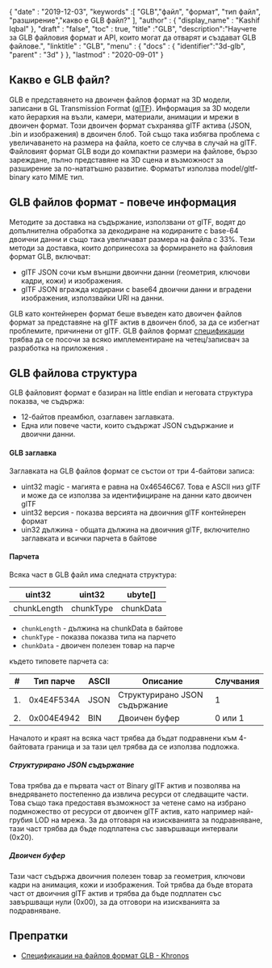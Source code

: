 {
  "date" : "2019-12-03",
  "keywords" :[ "GLB","файл", "формат", "тип файл", "разширение","какво е GLB файл?" ],
  "author" : {
    "display_name" : "Kashif Iqbal"
},
  "draft" : "false",
  "toc" : true,
  "title" :"GLB",
  "description":"Научете за GLB файловия формат и API, които могат да отварят и създават GLB файлове.",
  "linktitle" : "GLB",
  "menu" : {
    "docs" : {
      "identifier":"3d-glb",
      "parent" : "3d"
}
},
  "lastmod" : "2020-09-01"
}

## Какво е GLB файл?

GLB е представянето на двоичен файлов формат на 3D модели, записани в GL Transmission Format ([glTF](/bg/3d/gltf/)). Информация за 3D модели като йерархия на възли, камери, материали, анимации и мрежи в двоичен формат. Този двоичен формат съхранява glTF актива (JSON, .bin и изображения) в двоичен блоб. Той също така избягва проблема с увеличаването на размера на файла, което се случва в случай на glTF. Файловият формат GLB води до компактни размери на файлове, бързо зареждане, пълно представяне на 3D сцена и възможност за разширение за по-нататъшно развитие. Форматът използва model/gltf-binary като MIME тип.

## GLB файлов формат - повече информация

Методите за доставка на съдържание, използвани от glTF, водят до допълнителна обработка за декодиране на кодираните с base-64 двоични данни и също така увеличават размера на файла с 33%. Тези методи за доставка, които допринесоха за формирането на файловия формат GLB, включват:

* glTF JSON сочи към външни двоични данни (геометрия, ключови кадри, кожи) и изображения.
* glTF JSON вгражда кодирани с base64 двоични данни и вградени изображения, използвайки URI на данни.

GLB като контейнерен формат беше въведен като двоичен файлов формат за представяне на glTF актив в двоичен блоб, за да се избегнат проблемите, причинени от glTF. GLB файлов формат [спецификации](https://github.com/KhronosGroup/glTF/tree/main/specification/2.0#glb-file-format-specification) трябва да се посочи за всяко имплементиране на четец/записвач за разработка на приложения .

## GLB файлова структура

GLB файловият формат е базиран на little endian и неговата структура показва, че съдържа:

* 12-байтов преамбюл, озаглавен заглавката.
* Една или повече части, които съдържат JSON съдържание и двоични данни.

#### GLB заглавка

Заглавката на GLB файлов формат се състои от три 4-байтови записа:

* uint32 magic - магията е равна на 0x46546C67. Това е ASCII низ glTF и може да се използва за идентифициране на данни като двоичен glTF
* uint32 версия - показва версията на двоичния glTF контейнерен формат
* uin32 дължина - общата дължина на двоичния glTF, включително заглавката и всички парчета в байтове

#### Парчета

Всяка част в GLB файл има следната структура:

|uint32|uint32|ubyte[]
---|---|---|
|chunkLength|chunkType|chunkData

* `chunkLength` - дължина на chunkData в байтове
* `chunkType` - показва показва типа на парчето
* `chunkData` - двоичен полезен товар на парче

където типовете парчета са:

|# |Тип парче|ASCII|Описание|Случвания
---|---|---|---|---|
|1.|0x4E4F534A|JSON|Структурирано JSON съдържание|1
|2.|0x004E4942|BIN|Двоичен буфер|0 или 1

Началото и краят на всяка част трябва да бъдат подравнени към 4-байтовата граница и за тази цел трябва да се използва подложка.

##### Структурирано JSON съдържание

Това трябва да е първата част от Binary glTF актив и позволява на внедряването постепенно да извлича ресурси от следващите части. Това също така предоставя възможност за четене само на избрано подмножество от ресурси от двоичен glTF актив, като например най-грубия LOD на мрежа. За да отговаря на изискванията за подравняване, тази част трябва да бъде подплатена със завършващи интервали (0x20).

##### Двоичен буфер #####

Тази част съдържа двоичния полезен товар за геометрия, ключови кадри на анимация, кожи и изображения. Той трябва да бъде втората част от двоичния glTF актив и трябва да бъде подплатен със завършващи нули (0x00), за да отговори на изискванията за подравняване.

## Препратки ##

* [Спецификации на файлов формат GLB - Khronos](/bg/3d/gltf/)

